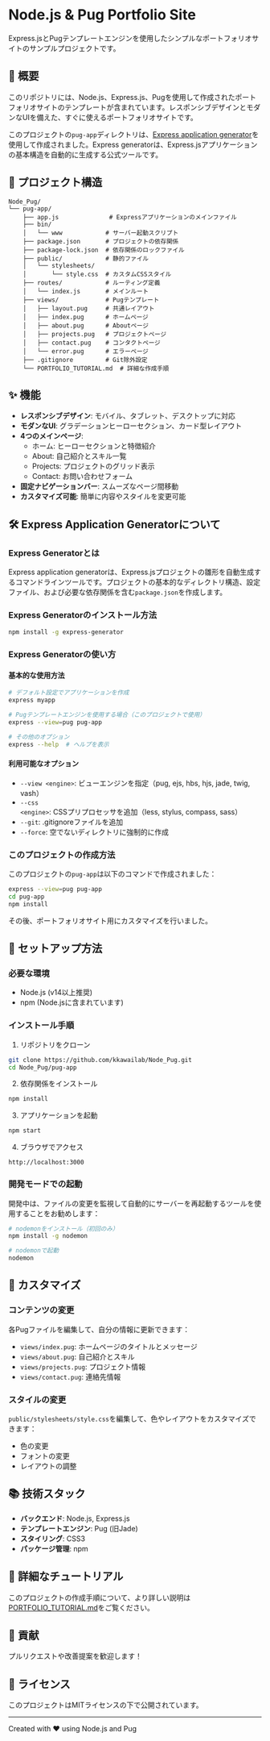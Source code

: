 # Node.js & Pug Portfolio Site

Express.jsとPugテンプレートエンジンを使用したシンプルなポートフォリオサイトのサンプルプロジェクトです。

## 🌟 概要

このリポジトリには、Node.js、Express.js、Pugを使用して作成されたポートフォリオサイトのテンプレートが含まれています。レスポンシブデザインとモダンなUIを備えた、すぐに使えるポートフォリオサイトです。

このプロジェクトの`pug-app`ディレクトリは、[Express application generator](https://expressjs.com/en/starter/generator.html)を使用して作成されました。Express generatorは、Express.jsアプリケーションの基本構造を自動的に生成する公式ツールです。

## 📁 プロジェクト構造

```
Node_Pug/
└── pug-app/
    ├── app.js              # Expressアプリケーションのメインファイル
    ├── bin/
    │   └── www            # サーバー起動スクリプト
    ├── package.json       # プロジェクトの依存関係
    ├── package-lock.json  # 依存関係のロックファイル
    ├── public/            # 静的ファイル
    │   └── stylesheets/
    │       └── style.css  # カスタムCSSスタイル
    ├── routes/            # ルーティング定義
    │   └── index.js       # メインルート
    ├── views/             # Pugテンプレート
    │   ├── layout.pug     # 共通レイアウト
    │   ├── index.pug      # ホームページ
    │   ├── about.pug      # Aboutページ
    │   ├── projects.pug   # プロジェクトページ
    │   ├── contact.pug    # コンタクトページ
    │   └── error.pug      # エラーページ
    ├── .gitignore         # Git除外設定
    └── PORTFOLIO_TUTORIAL.md  # 詳細な作成手順

```

## ✨ 機能

- **レスポンシブデザイン**: モバイル、タブレット、デスクトップに対応
- **モダンなUI**: グラデーションヒーローセクション、カード型レイアウト
- **4つのメインページ**:
  - ホーム: ヒーローセクションと特徴紹介
  - About: 自己紹介とスキル一覧
  - Projects: プロジェクトのグリッド表示
  - Contact: お問い合わせフォーム
- **固定ナビゲーションバー**: スムーズなページ間移動
- **カスタマイズ可能**: 簡単に内容やスタイルを変更可能

## 🛠️ Express Application Generatorについて

### Express Generatorとは
Express application generatorは、Express.jsプロジェクトの雛形を自動生成するコマンドラインツールです。プロジェクトの基本的なディレクトリ構造、設定ファイル、および必要な依存関係を含む`package.json`を作成します。

### Express Generatorのインストール方法
```bash
npm install -g express-generator
```

### Express Generatorの使い方

#### 基本的な使用方法
```bash
# デフォルト設定でアプリケーションを作成
express myapp

# Pugテンプレートエンジンを使用する場合（このプロジェクトで使用）
express --view=pug pug-app

# その他のオプション
express --help  # ヘルプを表示
```

#### 利用可能なオプション
- `--view <engine>`: ビューエンジンを指定（pug, ejs, hbs, hjs, jade, twig, vash）
- `--css <engine>`: CSSプリプロセッサを追加（less, stylus, compass, sass）
- `--git`: .gitignoreファイルを追加
- `--force`: 空でないディレクトリに強制的に作成

### このプロジェクトの作成方法
このプロジェクトの`pug-app`は以下のコマンドで作成されました：
```bash
express --view=pug pug-app
cd pug-app
npm install
```

その後、ポートフォリオサイト用にカスタマイズを行いました。

## 🚀 セットアップ方法

### 必要な環境
- Node.js (v14以上推奨)
- npm (Node.jsに含まれています)

### インストール手順

1. リポジトリをクローン
```bash
git clone https://github.com/kkawailab/Node_Pug.git
cd Node_Pug/pug-app
```

2. 依存関係をインストール
```bash
npm install
```

3. アプリケーションを起動
```bash
npm start
```

4. ブラウザでアクセス
```
http://localhost:3000
```

### 開発モードでの起動
開発中は、ファイルの変更を監視して自動的にサーバーを再起動するツールを使用することをお勧めします：
```bash
# nodemonをインストール（初回のみ）
npm install -g nodemon

# nodemonで起動
nodemon
```

## 🎨 カスタマイズ

### コンテンツの変更

各Pugファイルを編集して、自分の情報に更新できます：
- `views/index.pug`: ホームページのタイトルとメッセージ
- `views/about.pug`: 自己紹介とスキル
- `views/projects.pug`: プロジェクト情報
- `views/contact.pug`: 連絡先情報

### スタイルの変更

`public/stylesheets/style.css`を編集して、色やレイアウトをカスタマイズできます：
- 色の変更
- フォントの変更
- レイアウトの調整

## 📚 技術スタック

- **バックエンド**: Node.js, Express.js
- **テンプレートエンジン**: Pug (旧Jade)
- **スタイリング**: CSS3
- **パッケージ管理**: npm

## 📖 詳細なチュートリアル

このプロジェクトの作成手順について、より詳しい説明は[PORTFOLIO_TUTORIAL.md](pug-app/PORTFOLIO_TUTORIAL.md)をご覧ください。

## 🤝 貢献

プルリクエストや改善提案を歓迎します！

## 📝 ライセンス

このプロジェクトはMITライセンスの下で公開されています。

---

Created with ❤️ using Node.js and Pug